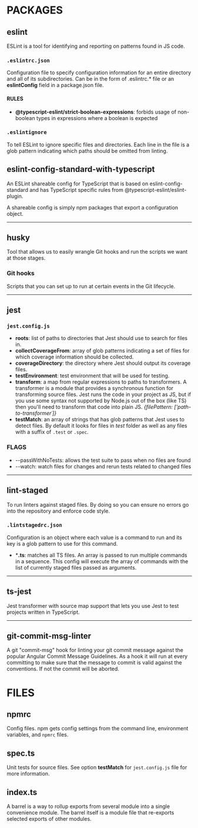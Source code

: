 # PACKAGES

## eslint

ESLint is a tool for identifying and reporting on patterns found in JS code.

### ```.eslintrc.json```

Configuration file to specify configuration information for an entire directory and all of its subdirectories. Can be in the form of .eslintrc.* file or an **eslintConfig** field in a package.json file.

#### RULES

- **@typescript-eslint/strict-boolean-expressions**: forbids usage of non-boolean types in expressions where a boolean is expected

### ```.eslintignore```

To tell ESLint to ignore specific files and directories. Each line in the file is a glob pattern indicating which paths should be omitted from linting.

## eslint-config-standard-with-typescript

An ESLint shareable config for TypeScript that is based on eslint-config-standard and has TypeScript specific rules from @typescript-eslint/eslint-plugin.

A shareable config is simply npm packages that export a configuration object.

---

## husky

Tool that allows us to easily wrangle Git hooks and run the scripts we want at those stages.

### Git hooks

Scripts that you can set up to run at certain events in the Git lifecycle.

---

## jest

### ```jest.config.js```

- **roots**: list of paths to directories that Jest should use to search for files in.
- **collectCoverageFrom**: array of glob patterns indicating a set of files for which coverage information should be collected.
- **coverageDirectory**: the directory where Jest should output its coverage files.
- **testEnvironment**: test environment that will be used for testing.
- **transform**: a map from regular expressions to paths to transformers. A transformer is a module that provides a synchronous function for transforming source files. Jest runs the code in your project as JS, but if you use some syntax not supported by Node.js out of the box (like TS) then you'll need to transform that code into plain JS. *{filePattern: ['path-to-transformer´]}*
- **testMatch**: an array of strings that has glob patterns that Jest uses to detect files. By default it looks for files in *test* folder as well as any files with a suffix of ```.test``` or ```.spec```.

### FLAGS

- --passWithNoTests: allows the test suite to pass when no files are found
- --watch: watch files for changes and rerun tests related to changed files

---

## lint-staged

To run linters against staged files. By doing so you can ensure no errors go into the repository and enforce code style.

### ```.lintstagedrc.json```

Configuration is an object where each value is a command to run and its key is a glob pattern to use for this command.

- ***.ts**: matches all TS files. An array is passed to run multiple commands in a sequence. This config will execute the array of commands with the list of currently staged files passed as arguments.

---

## ts-jest

Jest transformer with source map support that lets you use Jest to test projects written in TypeScript.

---

## git-commit-msg-linter

A git "commit-msg" hook for linting your git commit message against the popular Angular Commit Message Guidelines. As a hook it will run at every committing to make sure that the message to commit is valid against the conventions. If not the commit will be aborted.

# FILES

## npmrc

Config files.
npm gets config settings from the command line, environment variables, and ```npmrc``` files.

## spec.ts

Unit tests for source files. See option **testMatch** for ```jest.config.js``` file for more information.

## index.ts

A barrel is a way to rollup exports from several module into a single convenience module. The barrel itself is a module file that re-exports selected exports of other modules.